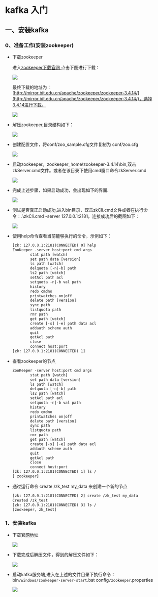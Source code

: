 # kafka 入门

## 一、安装kafka

### 0、准备工作(安装zookeeper)

* 下载zookeeper

  进入[zookeeper下载官网](https://www.apache.org/dyn/closer.cgi/zookeeper/),点击下图进行下载：

  ![](F:\learning\github\learing-notes\springkafka\img\zookeeper下载地址截图.png)

  最终下载的地址为：[http://mirror.bit.edu.cn/apache/zookeeper/zookeeper-3.4.14/](http://mirror.bit.edu.cn/apache/zookeeper/zookeeper-3.4.14/)，选择3.4.14进行下载。

  ![](F:\learning\github\learing-notes\springkafka\img\zookeeper下载地址截图2.png)

* 解压zookeeper,目录结构如下：

  ![](F:\learning\github\learing-notes\springkafka\img\zookeeper文件结构.png)

* 创建配置文件，将conf/zoo_sample.cfg文件复制为 conf/zoo.cfg

  ![](F:\learning\github\learing-notes\springkafka\img\zookeeper配置文件.png)

* 启动zookeeper。zookeeper_home\zookeeper-3.4.14\bin,双击zkServer.cmd文件。或者在该目录下使用cmd窗口命令zkServer.cmd

  ![](F:\learning\github\learing-notes\springkafka\img\zookeeper启动.png)

* 完成上述步骤，如果启动成功，会出现如下的界面.

  ![](F:\learning\github\learing-notes\springkafka\img\zookeeper启动成功截图.png)

* 测试是否真正启动成功,进入bin目录，双击zkCli.cmd文件或者在执行命令：.\zkCli.cmd -server 127.0.0.1:2181。连接成功后的截图如下：

  ![](F:\learning\github\learing-notes\springkafka\img\zookeeper客户端连接成功截图.png)

* 使用help命令查看当前能够执行的命令，示例如下：

  ```txt
  [zk: 127.0.0.1:2181(CONNECTED) 0] help
  ZooKeeper -server host:port cmd args
          stat path [watch]
          set path data [version]
          ls path [watch]
          delquota [-n|-b] path
          ls2 path [watch]
          setAcl path acl
          setquota -n|-b val path
          history
          redo cmdno
          printwatches on|off
          delete path [version]
          sync path
          listquota path
          rmr path
          get path [watch]
          create [-s] [-e] path data acl
          addauth scheme auth
          quit
          getAcl path
          close
          connect host:port
  [zk: 127.0.0.1:2181(CONNECTED) 1]
  ```

* 查看zookeeper的节点

  ```txt
  ZooKeeper -server host:port cmd args
          stat path [watch]
          set path data [version]
          ls path [watch]
          delquota [-n|-b] path
          ls2 path [watch]
          setAcl path acl
          setquota -n|-b val path
          history
          redo cmdno
          printwatches on|off
          delete path [version]
          sync path
          listquota path
          rmr path
          get path [watch]
          create [-s] [-e] path data acl
          addauth scheme auth
          quit
          getAcl path
          close
          connect host:port
  [zk: 127.0.0.1:2181(CONNECTED) 1] ls /
  [ zookeeper]
  ```

  

* 通过运行命令 create /zk_test my_data 来创建一个新的节点

  ```txt
  [zk: 127.0.0.1:2181(CONNECTED) 2] create /zk_test my_data
  Created /zk_test
  [zk: 127.0.0.1:2181(CONNECTED) 3] ls /
  [zookeeper, zk_test]
  ```

### 1、安装kafka

* 下载[官网地址](https://www.apache.org/dyn/closer.cgi?path=/kafka/2.2.0/kafka_2.12-2.2.0.tgz)

  ![](F:\learning\github\learing-notes\springkafka\img\kafka下载地址.png)



* 下载完成后解压文件，得到的解压文件如下：

  ![](F:\learning\github\learing-notes\springkafka\img\kafka目录结构.png)

* 启动kafka服务端,进入在上述的文件目录下执行命令：bin``/windows/zookeeper-server-start``.bat config``/zookeeper``.properties

  ![](F:\learning\github\learing-notes\springkafka\img\启动kafka服务端.png)